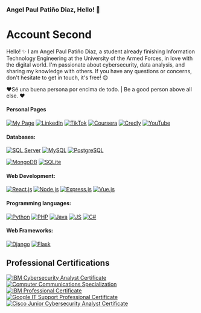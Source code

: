 ### Angel Paul Patiño Diaz, Hello! 👋
# Account Second


<!--
**Anyel-ec/Anyel-ec** is a ✨ _special_ ✨ repository because its `README.md` (this file) appears on your GitHub profile.

Here are some ideas to get you started:

- 🔭 I'm currently working on...
- 🌱 I'm currently learning...
- 👯 I'm looking to collaborate on...
- 🤔 I'm looking for help with...
- 💬Ask me about...
- 📫How to reach me: ...
- 😄 Pronouns: ...
- ⚡ Fun fact: ...
-->
<!--![Profile Picture](https://res.cloudinary.com/dmkvix7ds/image/upload/v1680412806/maxresdefault_mnjyjk.jpg)-->

Hello! ✨ I am Angel Paul Patiño Diaz, a student already finishing Information Technology Engineering at the University of the Armed Forces, in love with the digital world. I'm passionate about cybersecurity, data analysis, and sharing my knowledge with others. If you have any questions or concerns, don't hesitate to get in touch, it's free! 😊

❤️Sé una buena persona por encima de todo. | Be a good person above all else.  ❤️

<!--
Hello! ✨ I am Angel Paul Patiño Diaz, an Information Technology Engineering student with experience in both the development of front-end and back-end technologies. I am committed to progress in all aspects of my life and always being looking for new opportunities to grow professionally. As a born entrepreneur, I am constantly learning and updating myself on the latest trends and technologies.


I am self-taught and I love facing new challenges. I consider myself adaptable and comfortable working in a wide variety of environments. My goal is to develop innovative, high-quality solutions that meet the needs of my clients and end users. -->

#### Personal Pages
[![My Page](https://img.shields.io/badge/Página%20Web-ffffff?style=for-the-badge&logo=google-chrome&logoColor=FFCA28&labelColor=ffffff)](https://anyel.top/)
[![LinkedIn](https://img.shields.io/badge/LinkedIn-ffffff?style=for-the-badge&logo=linkedin&logoColor=0A66C2&labelColor=ffffff)](https://www.linkedin.com)
[![TikTok](https://img.shields.io/badge/TikTok-ffffff?style=for-the-badge&logo=tiktok&logoColor=f24c0a&labelColor=ffffff)](https://www.tiktok.com/@anyel.ec)
[![Coursera](https://img.shields.io/badge/Coursera-ffffff?style=for-the-badge&logo=coursera&logoColor=0056D2&labelColor=ffffff)](https://www.coursera.org/user/a191f2c7d82b1aa0cb1a5399f50780ff)
[![Credly](https://img.shields.io/badge/Credly-ffffff?style=for-the-badge&logo=credly&logoColor=2F87CE&labelColor=ffffff)](https://www.credly.com/users/anyel-ec/badges)
[![YouTube](https://img.shields.io/badge/YouTube-ffffff?style=for-the-badge&logo=youtube&logoColor=FF0000&labelColor=ffffff)](https://www.youtube.com/channel/UC7In8IjfwKn-PUMYaC0NtUg)

#### Databases:
[![SQL Server](https://img.shields.io/badge/SQL_Server-ffffff?style=for-the-badge&logo=microsoftsqlserver&logoColor=dd3f00&labelColor=ffffff)]()
[![MySQL](https://img.shields.io/badge/MySQL-ffffff?style=for-the-badge&logo=mysql&logoColor=4479A1&labelColor=ffffff)]()
[![PostgreSQL](https://img.shields.io/badge/PostgreSQL-ffffff?style=for-the-badge&logo=postgresql&logoColor=336791&labelColor=ffffff)]()
<!-- [![Firebase](https://img.shields.io/badge/Firebase-ffffff?style=for-the-badge&logo=firebase&logoColor=FFCA28&labelColor=ffffff)]() !-->
[![MongoDB](https://img.shields.io/badge/MongoDB-ffffff?style=for-the-badge&logo=mongodb&logoColor=47A248&labelColor=ffffff)]()
[![SQLite](https://img.shields.io/badge/SQLite-ffffff?style=for-the-badge&logo=sqlite&logoColor=003B57&labelColor=ffffff)]()



#### Web Development:
[![React.js](https://img.shields.io/badge/React.js-ffffff?style=for-the-badge&logo=react&logoColor=61DAFB&labelColor=ffffff)](https://www.credly.com/badges/0f0f0b43-67c7-4ec5-b7f2-abf447fb75fb)
[![Node.js](https://img.shields.io/badge/Node.js-ffffff?style=for-the-badge&logo=node.js&logoColor=339933&labelColor=ffffff)]()
[![Express.js](https://img.shields.io/badge/Express.js-ffffff?style=for-the-badge&logo=express&logoColor=white&labelColor=ffffff)]()
[![Vue.js](https://img.shields.io/badge/Vue.js-ffffff?style=for-the-badge&logo=vue.js&logoColor=4FC08D&labelColor=ffffff)]()

#### Programming languages:
[![Python](https://img.shields.io/badge/Python-ffffff?style=for-the-badge&logo=python&logoColor=3776AB&labelColor=ffffff)]()
[![PHP](https://img.shields.io/badge/PHP-ffffff?style=for-the-badge&logo=php&logoColor=777BB4&labelColor=ffffff)]()
[![Java](https://img.shields.io/badge/Java-ffffff?style=for-the-badge&logo=java&logoColor=007396&labelColor=ffffff)]()
[![JS](https://img.shields.io/badge/JS-ffffff?style=for-the-badge&logo=javascript&logoColor=F7DF1E&labelColor=ffffff)]()
[![C#](https://img.shields.io/badge/C%23-ffffff?style=for-the-badge&logo=c-sharp&logoColor=a31dd6&labelColor=ffffff)]()

#### Web Frameworks:
[![Django](https://img.shields.io/badge/Django-ffffff?style=for-the-badge&logo=django&logoColor=212121&labelColor=ffffff)]()
[![Flask](https://img.shields.io/badge/Flask-ffffff?style=for-the-badge&logo=flask&logoColor=212121&labelColor=ffffff)]()

## Professional Certifications 
[![IBM Cybersecurity Analyst Certificate](https://img.shields.io/badge/IBM_Cybersecurity_Analyst_Certificate-ffffff?style=for-the-badge&logo=ibm&logoColor=212121&labelColor=ffffff)](https://www.coursera.org/account/accomplishments/professional-cert/7C5SZD9DCFCY)  
[![Computer Communications Specialization](https://img.shields.io/badge/Computer_Communications_Specialization-ffffff?style=for-the-badge&logo=coursera&logoColor=212121&labelColor=ffffff)](https://www.coursera.org/account/accomplishments/specialization/7J9A5T4RUA3G)  
[![IBM Professional Certificate](https://img.shields.io/badge/IBM_Data_Analyst_Professional_Certificate-ffffff?style=for-the-badge&logo=ibm&logoColor=212121&labelColor=ffffff)](https://coursera.org/share/a36e6952e69bab2b0c7b709d72754521)  
[![Google IT Support Professional Certificate](https://img.shields.io/badge/Google_IT_Support_Professional_Certificate-ffffff?style=for-the-badge&logo=google&logoColor=212121&labelColor=ffffff)](https://coursera.org/verify/professional-cert/6EAJ2NLGH5Y3)  
[![Cisco Junior Cybersecurity Analyst Certificate](https://img.shields.io/badge/Cisco_Junior_Cybersecurity_Analyst_Certificate-ffffff?style=for-the-badge&logo=cisco&logoColor=212121&labelColor=ffffff)](https://www.credly.com/badges/c0e93741-8463-4e34-b085-c66135b13b4a/public_url)

